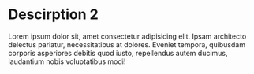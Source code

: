 # Descirption 2

Lorem ipsum dolor sit, amet consectetur adipisicing elit. Ipsam architecto delectus pariatur, necessitatibus at dolores. Eveniet tempora, quibusdam corporis asperiores debitis quod iusto, repellendus autem ducimus, laudantium nobis voluptatibus modi!
